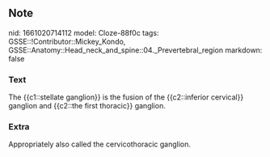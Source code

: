 ## Note
nid: 1661020714112
model: Cloze-88f0c
tags: GSSE::!Contributor::Mickey_Kondo, GSSE::Anatomy::Head_neck_and_spine::04._Prevertebral_region
markdown: false

### Text
The {{c1::stellate ganglion}} is the fusion of the {{c2::inferior cervical}} ganglion and {{c2::the first thoracic}} ganglion.

### Extra
Appropriately also called the cervicothoracic ganglion.
